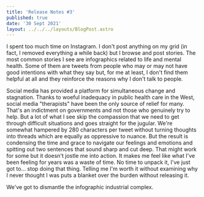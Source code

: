 ```yaml
---
title: 'Release Notes #3'
published: true
date: '30 Sept 2021'
layout: ../../../layouts/BlogPost.astro
---
```


I spent too much time on Instagram. I don't post anything on my grid (in fact, I removed everything a while back) but I browse and post stories. The most common stories I see are infographics related to life and mental health. Some of them are tweets from people who may or may not have good intentions with what they say but, for me at least, I don't find them helpful at all and they reinforce the reasons why I don't talk to people.

Social media has provided a platform for simultaneous change and stagnation. Thanks to woeful inadequacy in public health care in the West, social media "therapists" have been the only source of relief for many. That's an indictment on governments and not those who genuinely try to help. But a lot of what I see skip the compassion that we need to get through difficult situations and goes straight for the jugular. We're somewhat hampered by 280 characters per tweet without turning thoughts into threads which are equally as oppressive to nuance. But the result is condensing the time and grace to navigate our feelings and emotions and spitting out two sentences that sound sharp and cut deep. That might work for some but it doesn't jostle me into action. It makes me feel like what I've been feeling for years was a waste of time. No time to unpack it, I've just got to... stop doing that thing. Telling me I'm worth it without examining why I never thought I was puts a blanket over the burden without releasing it.

We've got to dismantle the infographic industrial complex.